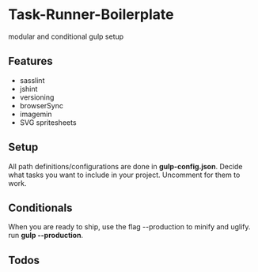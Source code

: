 # Task-Runner-Boilerplate
modular and conditional gulp setup

## Features

* sasslint
* jshint
* versioning
* browserSync
* imagemin
* SVG spritesheets

## Setup

All path definitions/configurations are done in  **gulp-config.json**.<return>
Decide what tasks you want to include in your project. Uncomment for them to work.

## Conditionals

When you are ready to ship, use the flag --production to minify and uglify. <return>
run **gulp --production**.

## Todos


